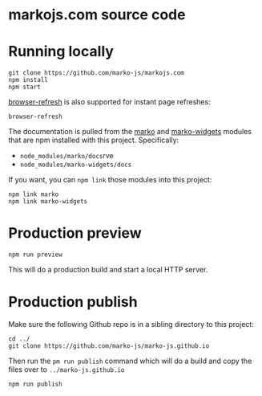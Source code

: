 markojs.com source code
=======================

# Running locally

```
git clone https://github.com/marko-js/markojs.com
npm install
npm start
```

[browser-refresh](https://github.com/patrick-steele-idem/browser-refresh) is also supported for instant page refreshes:

```
browser-refresh
```

The documentation is pulled from the [marko](https://github.com/marko-js/marko) and [marko-widgets](https://github.com/marko-js/marko-widgets) modules that are npm installed with this project. Specifically:

- `node_modules/marko/docs`rve
- `node_modules/marko-widgets/docs`

If you want, you can `npm link` those modules into this project:

```
npm link marko
npm link marko-widgets
```

# Production preview

```
npm run preview
```

This will do a production build and start a local HTTP server.

# Production publish

Make sure the following Github repo is in a sibling directory to this project:

```
cd ../
git clone https://github.com/marko-js/marko-js.github.io
```

Then run the `pm run publish` command which will do a build and copy the files over to `../marko-js.github.io`

```
npm run publish
```